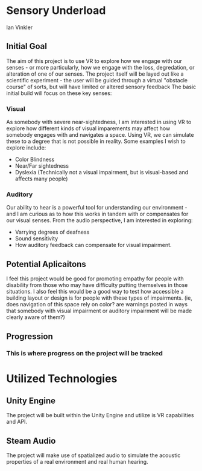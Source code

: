 # **Sensory Underload**
Ian Vinkler


## Initial Goal

The aim of this project is to use VR to explore how we engage with our senses - or more particularly, how we engage with the loss, degredation, or alteration of one of our senses. The project itself will be layed out like a scientific experiment - the user will be guided through a virtual "obstacle course" of sorts, but will have limited or altered  sensory feedback
The basic initial build will focus on these key senses:

### Visual
As somebody with severe near-sightedness, I am interested in using VR to explore how different kinds of visual imparements may affect how somebody engages with and navigates a space. Using VR, we can simulate these to a degree that is not possible in reality. Some examples I wish to explore include:
- Color Blindness
- Near/Far sightedness
- Dyslexia (Technically not a visual impairment, but is visual-based and affects many people)

### Auditory
Our ability to hear is a powerful tool for understanding our environment - and I am curious as to how this works in tandem with or compensates for our visual senses. From the audio perspective, I am interested in exploring:
- Varrying degrees of deafness
- Sound sensitivity
- How auditory feedback can compensate for visual impairment.

## Potential Aplicaitons

I feel this project would be good for promoting empathy for people with disability from those who may have difficulty putting themselves in those situations. I also feel this would be a good way to test how accessible a building layout or design is for people with these types of impairments.
(ie, does navigation of this space rely on color? are warnings posted in ways that somebody with visual impairment or auditory impairment will be made clearly aware of them?)

## Progression
### This is where progress on the project will be tracked

# **Utilized Technologies**
## Unity Engine

The project will be built within the Unity Engine and utilize is VR capabilities and API.

## Steam Audio

The project will make use of spatialized audio to simulate the acoustic properties of a real environment and real human hearing.
